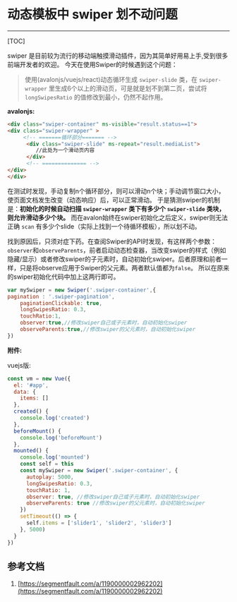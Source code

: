 # 动态模板中 swiper 划不动问题

---

[TOC]

swiper 是目前较为流行的移动端触摸滑动插件，因为其简单好用易上手,受到很多前端开发者的欢迎。
今天在使用Swiper的时候遇到这个问题：

> 使用(avalonjs/vuejs/react)动态循环生成 `swiper-slide` 类，在 `swiper-wrapper` 里生成6个以上的滑动页，可是就是划不到第二页，尝试将 `longSwipesRatio` 的值修改到最小，仍然不起作用。

**avalonjs:**

```html
<div class="swiper-container" ms-visible="result.status==1">
<div class="swiper-wrapper" >
     <!-- =======循环部分======= -->
      <div class="swiper-slide" ms-repeat="result.mediaList">
         //此处为一个滑动页内容
      </div>
      <!-- ============== -->
</div>
</div>
```

在测试时发现，手动复制n个循环部分，则可以滑动n个块；手动调节窗口大小，使页面文档发生改变（动态响应）后，可以正常滑动。
于是猜测swiper的机制是：**初始化的时候自动扫描 `swiper-wrapper` 类下有多少个  `swiper-slide` 类块，则允许滑动多少个块。**
而在avalon始终在swiper初始化之后定义，swiper则无法正确 `scan` 有多少个slide（实际上找到一个待循环模板），所以划不动。

找到原因后，只须对症下药。在查阅Swiper的API时发现，有这样两个参数：`observer`和`observeParents`，前者启动动态检查器，当改变swiper的样式（例如隐藏/显示）或者修改swiper的子元素时，自动初始化swiper。后者原理和前者一样，只是将observe应用于Swiper的父元素。两者默认值都为`false`。
所以在原来的swiper初始化代码中加上这两行即可。

```js
var mySwiper = new Swiper('.swiper-container',{
pagination : '.swiper-pagination',
    paginationClickable: true,
    longSwipesRatio: 0.3,
    touchRatio:1,
    observer:true,//修改swiper自己或子元素时，自动初始化swiper
    observeParents:true,//修改swiper的父元素时，自动初始化swiper
})
```

**附件:**

vuejs版:

```js
const vm = new Vue({
  el: '#app',
  data: {
    items: []
  },
  created() {
    console.log('created')
  },
  beforeMount() {
    console.log('beforeMount')
  },
  mounted() {
    console.log('mounted')
    const self = this
    const mySwiper = new Swiper('.swiper-container', {
      autoplay: 5000,
      longSwipesRatio: 0.3,
      touchRatio: 1,
      observer: true, //修改swiper自己或子元素时，自动初始化swiper
      observeParents: true //修改swiper的父元素时，自动初始化swiper
    })
    setTimeout(() => {
      self.items = ['slider1', 'slider2', 'slider3']
    }, 5000)
  }
})
```

## 参考文档

1. [https://segmentfault.com/a/1190000002962202](https://segmentfault.com/a/1190000002962202)
